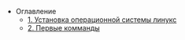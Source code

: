 - Оглавление
    - [1. Установка операционной системы линукс](1-lnstalling-linux.md)
    - [2. Первые комманды](2-first-commands.md)


